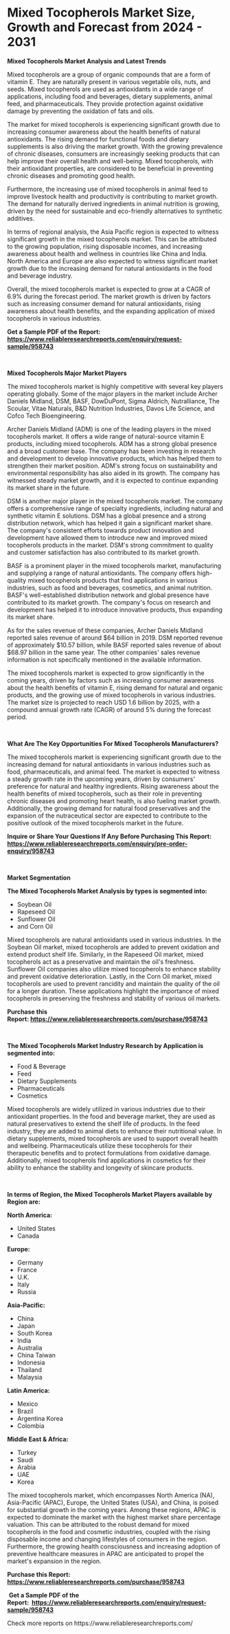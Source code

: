 <p><h1>Mixed Tocopherols Market Size, Growth and Forecast from 2024 - 2031</h1></p><p><strong>Mixed Tocopherols Market Analysis and Latest Trends</strong></p>
<p><p>Mixed tocopherols are a group of organic compounds that are a form of vitamin E. They are naturally present in various vegetable oils, nuts, and seeds. Mixed tocopherols are used as antioxidants in a wide range of applications, including food and beverages, dietary supplements, animal feed, and pharmaceuticals. They provide protection against oxidative damage by preventing the oxidation of fats and oils.</p><p>The market for mixed tocopherols is experiencing significant growth due to increasing consumer awareness about the health benefits of natural antioxidants. The rising demand for functional foods and dietary supplements is also driving the market growth. With the growing prevalence of chronic diseases, consumers are increasingly seeking products that can help improve their overall health and well-being. Mixed tocopherols, with their antioxidant properties, are considered to be beneficial in preventing chronic diseases and promoting good health.</p><p>Furthermore, the increasing use of mixed tocopherols in animal feed to improve livestock health and productivity is contributing to market growth. The demand for naturally derived ingredients in animal nutrition is growing, driven by the need for sustainable and eco-friendly alternatives to synthetic additives.</p><p>In terms of regional analysis, the Asia Pacific region is expected to witness significant growth in the mixed tocopherols market. This can be attributed to the growing population, rising disposable incomes, and increasing awareness about health and wellness in countries like China and India. North America and Europe are also expected to witness significant market growth due to the increasing demand for natural antioxidants in the food and beverage industry.</p><p>Overall, the mixed tocopherols market is expected to grow at a CAGR of 6.9% during the forecast period. The market growth is driven by factors such as increasing consumer demand for natural antioxidants, rising awareness about health benefits, and the expanding application of mixed tocopherols in various industries.</p></p>
<p><strong>Get a Sample PDF of the Report:&nbsp; <a href="https://www.reliableresearchreports.com/enquiry/request-sample/958743">https://www.reliableresearchreports.com/enquiry/request-sample/958743</a></strong></p>
<p>&nbsp;</p>
<p><strong>Mixed Tocopherols Major Market Players</strong></p>
<p><p>The mixed tocopherols market is highly competitive with several key players operating globally. Some of the major players in the market include Archer Daniels Midland, DSM, BASF, DowDuPont, Sigma Aldrich, Nutralliance, The Scoular, Vitae Naturals, B&D Nutrition Industries, Davos Life Science, and Cofco Tech Bioengineering.</p><p>Archer Daniels Midland (ADM) is one of the leading players in the mixed tocopherols market. It offers a wide range of natural-source vitamin E products, including mixed tocopherols. ADM has a strong global presence and a broad customer base. The company has been investing in research and development to develop innovative products, which has helped them to strengthen their market position. ADM's strong focus on sustainability and environmental responsibility has also aided in its growth. The company has witnessed steady market growth, and it is expected to continue expanding its market share in the future.</p><p>DSM is another major player in the mixed tocopherols market. The company offers a comprehensive range of specialty ingredients, including natural and synthetic vitamin E solutions. DSM has a global presence and a strong distribution network, which has helped it gain a significant market share. The company's consistent efforts towards product innovation and development have allowed them to introduce new and improved mixed tocopherols products in the market. DSM's strong commitment to quality and customer satisfaction has also contributed to its market growth.</p><p>BASF is a prominent player in the mixed tocopherols market, manufacturing and supplying a range of natural antioxidants. The company offers high-quality mixed tocopherols products that find applications in various industries, such as food and beverages, cosmetics, and animal nutrition. BASF's well-established distribution network and global presence have contributed to its market growth. The company's focus on research and development has helped it to introduce innovative products, thus expanding its market share.</p><p>As for the sales revenue of these companies, Archer Daniels Midland reported sales revenue of around $64 billion in 2019. DSM reported revenue of approximately $10.57 billion, while BASF reported sales revenue of about $68.97 billion in the same year. The other companies' sales revenue information is not specifically mentioned in the available information.</p><p>The mixed tocopherols market is expected to grow significantly in the coming years, driven by factors such as increasing consumer awareness about the health benefits of vitamin E, rising demand for natural and organic products, and the growing use of mixed tocopherols in various industries. The market size is projected to reach USD 1.6 billion by 2025, with a compound annual growth rate (CAGR) of around 5% during the forecast period.</p></p>
<p>&nbsp;</p>
<p><strong>What Are The Key Opportunities For Mixed Tocopherols Manufacturers?</strong></p>
<p><p>The mixed tocopherols market is experiencing significant growth due to the increasing demand for natural antioxidants in various industries such as food, pharmaceuticals, and animal feed. The market is expected to witness a steady growth rate in the upcoming years, driven by consumers' preference for natural and healthy ingredients. Rising awareness about the health benefits of mixed tocopherols, such as their role in preventing chronic diseases and promoting heart health, is also fueling market growth. Additionally, the growing demand for natural food preservatives and the expansion of the nutraceutical sector are expected to contribute to the positive outlook of the mixed tocopherols market in the future.</p></p>
<p><strong>Inquire or Share Your Questions If Any Before Purchasing This Report: <a href="https://www.reliableresearchreports.com/enquiry/pre-order-enquiry/958743">https://www.reliableresearchreports.com/enquiry/pre-order-enquiry/958743</a></strong></p>
<p>&nbsp;</p>
<p><strong>Market Segmentation</strong></p>
<p><strong>The Mixed Tocopherols Market Analysis by types is segmented into:</strong></p>
<p><ul><li>Soybean Oil</li><li>Rapeseed Oil</li><li>Sunflower Oil</li><li>and Corn Oil</li></ul></p>
<p><p>Mixed tocopherols are natural antioxidants used in various industries. In the Soybean Oil market, mixed tocopherols are added to prevent oxidation and extend product shelf life. Similarly, in the Rapeseed Oil market, mixed tocopherols act as a preservative and maintain the oil's freshness. Sunflower Oil companies also utilize mixed tocopherols to enhance stability and prevent oxidative deterioration. Lastly, in the Corn Oil market, mixed tocopherols are used to prevent rancidity and maintain the quality of the oil for a longer duration. These applications highlight the importance of mixed tocopherols in preserving the freshness and stability of various oil markets.</p></p>
<p><strong>Purchase this Report:&nbsp;<a href="https://www.reliableresearchreports.com/purchase/958743">https://www.reliableresearchreports.com/purchase/958743</a></strong></p>
<p>&nbsp;</p>
<p><strong>The Mixed Tocopherols Market Industry Research by Application is segmented into:</strong></p>
<p><ul><li>Food & Beverage</li><li>Feed</li><li>Dietary Supplements</li><li>Pharmaceuticals</li><li>Cosmetics</li></ul></p>
<p><p>Mixed tocopherols are widely utilized in various industries due to their antioxidant properties. In the food and beverage market, they are used as natural preservatives to extend the shelf life of products. In the feed industry, they are added to animal diets to enhance their nutritional value. In dietary supplements, mixed tocopherols are used to support overall health and wellbeing. Pharmaceuticals utilize these tocopherols for their therapeutic benefits and to protect formulations from oxidative damage. Additionally, mixed tocopherols find applications in cosmetics for their ability to enhance the stability and longevity of skincare products.</p></p>
<p>&nbsp;</p>
<p><strong>In terms of Region, the Mixed Tocopherols Market Players available by Region are:</strong></p>
<p>
    <p> <strong> North America: </strong>
        <ul>
            <li>United States</li>
            <li>Canada</li>
        </ul>
        </p> 
    <p> <strong> Europe: </strong>
        <ul>
            <li>Germany</li>
            <li>France</li>
            <li>U.K.</li>
            <li>Italy</li>
            <li>Russia</li>
        </ul>
        </p> 
    <p> <strong> Asia-Pacific: </strong>
        <ul>
            <li>China</li>
            <li>Japan</li>
            <li>South Korea</li>
            <li>India</li>
            <li>Australia</li>
            <li>China Taiwan</li>
            <li>Indonesia</li>
            <li>Thailand</li>
            <li>Malaysia</li>
        </ul>
        </p> 
    <p> <strong> Latin America: </strong>
        <ul>
            <li>Mexico</li>
            <li>Brazil</li>
            <li>Argentina Korea</li>
            <li>Colombia</li>
        </ul>
        </p> 
    <p> <strong> Middle East & Africa: </strong>
        <ul>
            <li>Turkey</li>
            <li>Saudi</li>
            <li>Arabia</li>
            <li>UAE</li>
            <li>Korea</li>
        </ul>
    </p>
    </p>
<p><p>The mixed tocopherols market, which encompasses North America (NA), Asia-Pacific (APAC), Europe, the United States (USA), and China, is poised for substantial growth in the coming years. Among these regions, APAC is expected to dominate the market with the highest market share percentage valuation. This can be attributed to the robust demand for mixed tocopherols in the food and cosmetic industries, coupled with the rising disposable income and changing lifestyles of consumers in the region. Furthermore, the growing health consciousness and increasing adoption of preventive healthcare measures in APAC are anticipated to propel the market's expansion in the region.</p></p>
<p><strong>Purchase this Report: <a href="https://www.reliableresearchreports.com/purchase/958743">https://www.reliableresearchreports.com/purchase/958743</a></strong></p>
<p>&nbsp;<strong>Get a Sample PDF of the Report:&nbsp;&nbsp;<a href="https://www.reliableresearchreports.com/enquiry/request-sample/958743">https://www.reliableresearchreports.com/enquiry/request-sample/958743</a></strong></p>
<p><strong></strong></p>
<p>Check more reports on https://www.reliableresearchreports.com/</p>